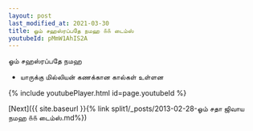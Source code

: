 ```yaml
---
layout: post
last_modified_at: 2021-03-30
title: ஓம் சஹஸ்ரப்பதே நமஹ ௧௧ டைம்ஸ்
youtubeId: pMmW1AhIS2A
---
```

 
 
 ஓம் சஹஸ்ரப்பதே நமஹ  
 
 -  யாருக்கு மில்லியன் கணக்கான கால்கள் உள்ளன 
 
  
 
  
 
 
 
 
 
 


{% include youtubePlayer.html id=page.youtubeId %}
 
[Next]({{ site.baseurl }}{% link  split1/_posts/2013-02-28-ஓம் சதா ஜிவாய நமஹ ௧௧ டைம்ஸ்.md%})
 
